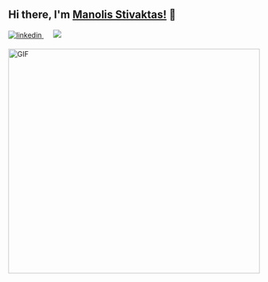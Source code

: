 <h2> Hi there, I'm <a href="https://mansstiv.github.io/">Manolis Stivaktas!</a> 👋</h2>

<p>
<a href="https://www.linkedin.com/in/manolis-stivaktas-2481291bb/" target="_blank">
<img src=https://img.shields.io/badge/linkedin-%231E77B5.svg?&style=for-the-badge&logo=linkedin&logoColor=white alt=linkedin style="margin-bottom: 5px;" />
</a>&nbsp;&nbsp;&nbsp;&nbsp;
<a href="mailto:manolis.stivaktas@gmail.com"><img src="https://img.shields.io/badge/Gmail-D14836?style=for-the-badge&logo=gmail&logoColor=white" /></a>&nbsp;&nbsp;&nbsp;&nbsp;
</p>

<img alt="GIF" src="https://i.pinimg.com/originals/40/4f/26/404f2669dea325afd0f7e1024b02d818.gif" width="100%" height="450px"/>

<!--
source code from:
https://github.com/kautukkundan/Awesome-Profile-README-templates
-->
